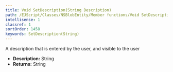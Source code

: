 ```yaml
---
title: Void SetDescription(String Description)
path: /EJScript/Classes/NSBlobEntity/Member functions/Void SetDescription(String p_0)
intellisense: 1
classref: 1
sortOrder: 1458
keywords: SetDescription(String)
---
```



A description that is entered by the user, and visible to the user



* **Description:** String
* **Returns:** String


